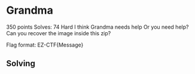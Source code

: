 # Grandma
350 points
Solves: 74  Hard
I think Grandma needs help
Or you need help?
Can you recover the image inside this zip?

Flag format: EZ-CTF{Message}

## Solving

